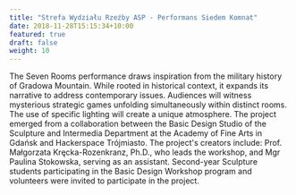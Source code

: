 ```yaml
---
title: "Strefa Wydziału Rzeźby ASP - Performans Siedem Komnat"
date: 2018-11-28T15:15:34+10:00
featured: true
draft: false
weight: 10
---
```


The Seven Rooms performance draws inspiration from the military history of Gradowa Mountain. While rooted in historical context, it expands its narrative to address contemporary issues.
Audiences will witness mysterious strategic games unfolding simultaneously within distinct rooms. The use of specific lighting will create a unique atmosphere.
The project emerged from a collaboration between the Basic Design Studio of the Sculpture and Intermedia Department at the Academy of Fine Arts in Gdańsk and Hackerspace Trójmiasto. The project's creators include:
Prof. Małgorzata Kręcka-Rozenkranz, Ph.D., who leads the workshop, and Mgr Paulina Stokowska, serving as an assistant. Second-year Sculpture students participating in the Basic Design Workshop program and volunteers were invited to participate in the project.
